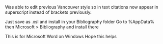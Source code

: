 Was able to edit previous Vancouver style so in text citations now appear in superscript instead of brackets previously. 

Just save as .xsl and install in your Bibliography folder
Go to %AppData% then Microsoft > Bibliography and install there


This is for Microsoft Word on Windows
Hope this helps
